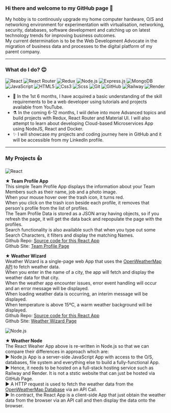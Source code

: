 <!--- My GitHub personal profile page -->

### Hi there and welcome to my GitHub page 👋

My hobby is to continously upgrade my home computer hardware, O/S and networking environment for experimentation with virtualisation, networking, security, databases, software development and catching up on latest technology trends for improving business outcomes.<br>
My current determination is to be the Web Development Advocate in the migration of business data and processes to the digital platform of my parent company.<br>

---

### What do I do? 😊

<p>
  <img alt="React" src="https://img.shields.io/badge/React-61DAFB?logo=react&logoColor=black&style=for-the-badge" />
  <img alt="React Router" src="https://img.shields.io/badge/React Router-CA4245?logo=react router&logoColor=white&style=for-the-badge" />
  <img alt="Redux" src="https://img.shields.io/badge/Redux-764ABC?logo=redux&logoColor=white&style=for-the-badge" />
  <img alt="Node.js" src="https://img.shields.io/badge/Node.js-339933?logo=node.js&logoColor=white&style=for-the-badge" />
  <img alt="Express.js" src="https://img.shields.io/badge/Express.js-581845?logo=express.js&logoColor=white&style=for-the-badge" />
  <img alt="MongoDB" src="https://img.shields.io/badge/MongoDB-47A24B?logo=MongoDB&logoColor=white&style=for-the-badge" />
  <img alt="JavaScript" src="https://img.shields.io/badge/JavaScript-F7DF1E?logo=javascript&logoColor=black&style=for-the-badge" />
  <img alt="HTML5" src="https://img.shields.io/badge/HTML5-E34F26?logo=html5&logoColor=white&style=for-the-badge" />
  <img alt="Css3" src="https://img.shields.io/badge/CSS3-1572B6?logo=css3&logoColor=white&style=for-the-badge" />
  <img alt="Scss" src="https://img.shields.io/badge/Sass-CC6699?logo=sass&logoColor=white&style=for-the-badge" />
  <img alt="Git" src="https://img.shields.io/badge/Git-F05032?logo=git&logoColor=white&style=for-the-badge" />
  <img alt="GitHub" src="https://img.shields.io/badge/GitHub-181717?logo=github&logoColor=white&style=for-the-badge" />
  <img alt="Railway" src="https://img.shields.io/badge/Railway-0B0D0E?logo=railway&logoColor=white&style=for-the-badge" />
  <img alt="Render" src="https://img.shields.io/badge/Render-3CB371?logo=render&logoColor=white&style=for-the-badge" />
 </p>

- 🤞 In the 1st 6 months, I have acquired a basic understanding of the skill requirements to be a web developer using tutorials and projects available from YouTube.
- ⚗️ In the coming 6-12 months, I wiil delve into more Advanced topics and build projects with Redux, React Router and Material UI. I will also attempt to learn about developing Cloud-based Microservices App using NodeJS, React and Docker.
- ✨ I will showcase my projects and coding journey here in GitHub and it will be accessible from my LinkedIn profile.

---

### My Projects 👍

<img alt="React" src="https://img.shields.io/badge/React-61DAFB?logo=react&logoColor=black&style=for-the-badge" />

<b>★ Team Profile App</b><br>
This simple Team Profile App displays the information about your Team Members such as their name, job and a photo image.<br>
When your mouse hover over the trash icon, it turns red.<br>
When you click on the trash icon beside each profile, it removes that person's profile from the list of profiles.<br>
The Team Profile Data is stored as a JSON array having objects, so if you refresh the page, it will get the data back and repopulate the page with the profiles.<br>
Search functionality is also available such that when you type out some Search Characters, it filters and display the matching Names.<br>
Github Repo: <a href="https://github.com/andym388/a02_1team-profile">Source code for this React App</a><br>
Github Site: <a href="https://andym388.github.io/a02_1team-profile/">Team Profile Page</a><br>

<b>★ Weather Wizard</b><br>
Weather Wizard is a single-page web App that uses the <a href="https://openweathermap.org/api">OpenWeatherMap API</a> to fetch weather data.<br>
When you enter in the name of a city, the app will fetch and display the weather data for that city.<br>
When the weather app encounter issues, error event handling will occur and an error message will be displayed.<br>
When loading weather data is occurring, an interim message will be displayed.<br>
When temperature is above 15ºC, a warm weather background will be displayed.<br>
Github Repo: <a href="https://github.com/andym388/a03_1weather-wizard">Source code for this React App</a><br>
Github Site: <a href="https://andym388.github.io/a03_1weather-wizard/">Weather Wizard Page</a><br>

<img alt="Node.js" src="https://img.shields.io/badge/Node.js-339933?logo=node.js&logoColor=white&style=for-the-badge" />

<b>★ Weather Node</b><br>
The React Weaher App above is re-written in Node.js so that we can compare their differences in approach which are:<br>
▶️ Node.js App is a server-side JavaScript App with access to the O/S, databases, file system and everything else to build a fully-functional App.<br>
▶️ Hence, it needs to be hosted on a full-stack hosting service such as Railway and Render. It is not a ststic website that can just be hosted via GitHub Page.<br>
▶️ A HTTP request is used to fetch the weather data from the <a href="https://openweathermap.org/api">OpenWeatherMap Database</a> via an API Call.<br>
▶️ In contract, the React App is a client-side App that just obtain the weather data from the browser via an API call and then display the data onto the browser.<br>

